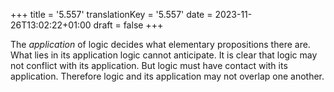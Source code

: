 +++
title = '5.557'
translationKey = '5.557'
date = 2023-11-26T13:02:22+01:00
draft = false
+++

The <em>application</em> of logic decides what elementary propositions there are.
What lies in its application logic cannot anticipate.
It is clear that logic may not conflict with its application.
But logic must have contact with its application.
Therefore logic and its application may not overlap one another.
